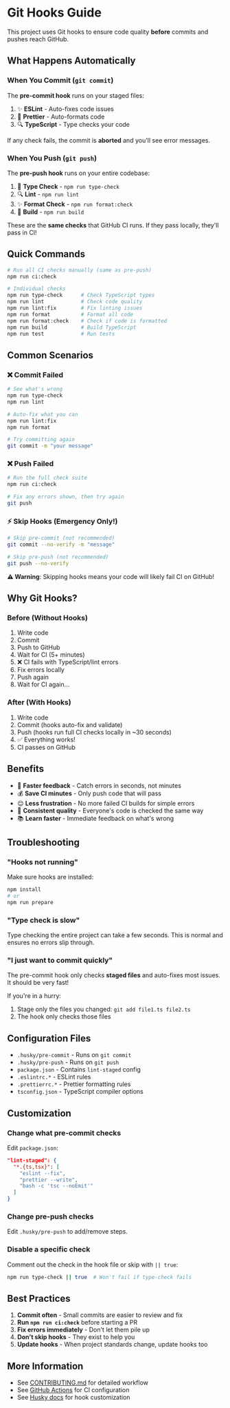 # Git Hooks Guide

This project uses Git hooks to ensure code quality **before** commits and pushes reach GitHub.

## What Happens Automatically

### When You Commit (`git commit`)

The **pre-commit hook** runs on your staged files:

1. ✨ **ESLint** - Auto-fixes code issues
2. 💅 **Prettier** - Auto-formats code
3. 🔍 **TypeScript** - Type checks your code

If any check fails, the commit is **aborted** and you'll see error messages.

### When You Push (`git push`)

The **pre-push hook** runs on your entire codebase:

1. 📝 **Type Check** - `npm run type-check`
2. 🔍 **Lint** - `npm run lint`
3. ✨ **Format Check** - `npm run format:check`
4. 🔨 **Build** - `npm run build`

These are the **same checks** that GitHub CI runs. If they pass locally, they'll pass in CI!

## Quick Commands

```bash
# Run all CI checks manually (same as pre-push)
npm run ci:check

# Individual checks
npm run type-check      # Check TypeScript types
npm run lint            # Check code quality
npm run lint:fix        # Fix linting issues
npm run format          # Format all code
npm run format:check    # Check if code is formatted
npm run build           # Build TypeScript
npm run test            # Run tests
```

## Common Scenarios

### ❌ Commit Failed

```bash
# See what's wrong
npm run type-check
npm run lint

# Auto-fix what you can
npm run lint:fix
npm run format

# Try committing again
git commit -m "your message"
```

### ❌ Push Failed

```bash
# Run the full check suite
npm run ci:check

# Fix any errors shown, then try again
git push
```

### ⚡ Skip Hooks (Emergency Only!)

```bash
# Skip pre-commit (not recommended)
git commit --no-verify -m "message"

# Skip pre-push (not recommended)
git push --no-verify
```

**⚠️ Warning**: Skipping hooks means your code will likely fail CI on GitHub!

## Why Git Hooks?

### Before (Without Hooks)
1. Write code
2. Commit
3. Push to GitHub
4. Wait for CI (5+ minutes)
5. ❌ CI fails with TypeScript/lint errors
6. Fix errors locally
7. Push again
8. Wait for CI again...

### After (With Hooks)
1. Write code
2. Commit (hooks auto-fix and validate)
3. Push (hooks run full CI checks locally in ~30 seconds)
4. ✅ Everything works!
5. CI passes on GitHub

## Benefits

- 🚀 **Faster feedback** - Catch errors in seconds, not minutes
- 💰 **Save CI minutes** - Only push code that will pass
- 😌 **Less frustration** - No more failed CI builds for simple errors
- 🎯 **Consistent quality** - Everyone's code is checked the same way
- 📚 **Learn faster** - Immediate feedback on what's wrong

## Troubleshooting

### "Hooks not running"

Make sure hooks are installed:
```bash
npm install
# or
npm run prepare
```

### "Type check is slow"

Type checking the entire project can take a few seconds. This is normal and ensures no errors slip through.

### "I just want to commit quickly"

The pre-commit hook only checks **staged files** and auto-fixes most issues. It should be very fast!

If you're in a hurry:
1. Stage only the files you changed: `git add file1.ts file2.ts`
2. The hook only checks those files

## Configuration Files

- `.husky/pre-commit` - Runs on `git commit`
- `.husky/pre-push` - Runs on `git push`
- `package.json` - Contains `lint-staged` config
- `.eslintrc.*` - ESLint rules
- `.prettierrc.*` - Prettier formatting rules
- `tsconfig.json` - TypeScript compiler options

## Customization

### Change what pre-commit checks

Edit `package.json`:
```json
"lint-staged": {
  "*.{ts,tsx}": [
    "eslint --fix",
    "prettier --write",
    "bash -c 'tsc --noEmit'"
  ]
}
```

### Change pre-push checks

Edit `.husky/pre-push` to add/remove steps.

### Disable a specific check

Comment out the check in the hook file or skip with `|| true`:
```bash
npm run type-check || true  # Won't fail if type-check fails
```

## Best Practices

1. **Commit often** - Small commits are easier to review and fix
2. **Run `npm run ci:check`** before starting a PR
3. **Fix errors immediately** - Don't let them pile up
4. **Don't skip hooks** - They exist to help you
5. **Update hooks** - When project standards change, update hooks too

## More Information

- See [CONTRIBUTING.md](../CONTRIBUTING.md) for detailed workflow
- See [GitHub Actions](.github/workflows/ci.yml) for CI configuration
- See [Husky docs](https://typicode.github.io/husky/) for hook customization
